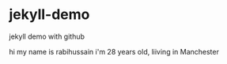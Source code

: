 # jekyll-demo
jekyll demo with github

hi my name is rabihussain i'm 28 years old, liiving in Manchester
